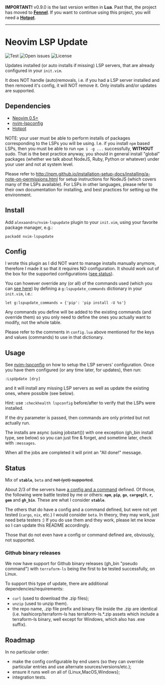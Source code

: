 **IMPORTANT!** v0.9.0 is the last version written in **Lua**. Past that, the project
has moved to [**Fennel**](https://fennel-lang.org/). If you want to continue using
this project, you will need a [**Hotpot**](https://github.com/rktjmp/hotpot.nvim).

---

# Neovim LSP Update

![Test](https://github.com/alexaandru/nvim-lspupdate/workflows/Test/badge.svg)
![Open issues](https://img.shields.io/github/issues/alexaandru/nvim-lspupdate.svg)
![License](https://img.shields.io/badge/License-MIT-blue.svg)

Updates installed (or auto installs if missing) LSP servers, that are already
configured in your `init.vim`.

It does NOT handle (auto)removals, i.e. if you had a LSP
server installed and then removed it's config, it will NOT
remove it. Only installs and/or updates are supported.

## Dependencies

- [Neovim 0.5+](https://github.com/neovim/neovim/releases/tag/v0.5.0)
- [nvim-lspconfig](https://github.com/neovim/nvim-lspconfig)
- [Hotpot](https://github.com/rktjmp/hotpot.nvim)

NOTE: your user must be able to perform installs of packages corresponding to the LSPs
you will be using. I.e. if you install `npm` based LSPs, then you must be able to
run `npm i -g ...` successfully, **WITHOUT** sudo. That is the best practice anyway,
you should in general install "global" packages (whether we talk about NodeJS, Ruby,
Python or whatever) under your user and not at system level.

Please refer to http://npm.github.io/installation-setup-docs/installing/a-note-on-permissions.html
for setup instructions for NodeJS (which covers many of the LSPs available). For
LSPs in other languages, please refer to their own documentation for installing,
and best practices for setting up the environment.

## Install

Add `alexaandru/nvim-lspupdate` plugin to your `init.vim`, using your favorite
package manager, e.g.:

```
packadd nvim-lspupdate
```

## Config

I wrote this plugin as I did NOT want to manage installs manually anymore,
therefore I made it so that it requires NO configuration. It should work
out of the box for the supported configurations ([see status](#status)).

You can however override any (or all) of the commands used (which you can
[see here](fnl/lspupdate/config.fnl#L115)) by defining a `g:lspupdate_commands`
dictionary in your `init.vim`, i.e.:

```VimL
let g:lspupdate_commands = {'pip': 'pip install -U %s'}
```

Any commands you define will be added to the existing commands (and override
them) so you only need to define the ones you actually want to modify, not the
whole table.

Please refer to the comments in `config.lua` above mentioned for the keys
and values (commands) to use in that dictionary.

## Usage

See [nvim-lspconfig](https://github.com/neovim/nvim-lspconfig#quickstart) on
how to setup the LSP servers' configuration. Once you have them configured
(or any time later, for updates), then run:

```
:LspUpdate [dry]
```

and it will install any missing LSP servers as well as update the existing ones,
where possible (see below).

Hint: use `:checkhealth lspconfig` before/after to verify that the LSPs were
installed.

If the dry parameter is passed, then commands are only printed but not actually run.

The installs are async (using jobstart()) with one exception (gh_bin install type,
see below) so you can just fire & forget, and sometime later, check with `:messages`.

When all the jobs are completed it will print an "All done!" message.

## Status

Mix of **`stable`**, `beta` and <s>not (yet) supported</s>.

About 2/3 of the servers have [a config and a command](fnl/lspupdate/config.fnl)
defined. Of those, the following were battle tested by me or others: **`npm`**,
**`pip`**, **`go`**, **`cargogit`**, **`r`**, **`gem`** and **`gh_bin`**. These
are what I consider **`stable`**.

The others that do have a config and a command defined, but were not yet
tested (`cargo`, `nix`, etc.) I would consider `beta`. In theory, they may
work, just need beta testers :) If you do use them and they work, please
let me know so I can update this README accordingly.

Those that do not even have a config or command defined are, obviously,
not supported.

### Github binary releases

We now have support for Github binary releases (gh_bin "pseudo command") with
`terraform-ls` being the first to be tested successfully, on Linux.

To support this type of update, there are additional dependencies/requirements:

- `curl` (used to download the .zip files);
- `unzip` (used to unzip them).
- the repo name, .zip file prefix and binary file inside the .zip are identical
  (i.e. hashicorp/terraform-ls has terraform-ls.\*.zip assets which include a
  terraform-ls binary, well except for Windows, which also has .exe suffix).

## Roadmap

In no particular order:

- make the config configurable by end users (so they can override
  particular entries and use alternate sources/versions/etc.);
- ensure it runs well on all of {Linux,MacOS,Windows};
- integration tests.
